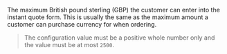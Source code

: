 The maximum British pound sterling (GBP) the customer can enter into the instant quote form. This is usually the same
as the maximum amount a customer can purchase currency for when ordering.

> The configuration value must be a positive whole number only and the value must be at most <code>2500</code>.
